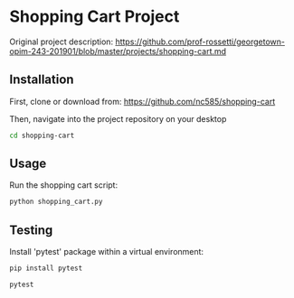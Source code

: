 # Shopping Cart Project

Original project description: https://github.com/prof-rossetti/georgetown-opim-243-201901/blob/master/projects/shopping-cart.md 

## Installation

First, clone or download from: https://github.com/nc585/shopping-cart

Then, navigate into the project repository on your desktop

```sh
cd shopping-cart
```

## Usage

Run the shopping cart script: 

```py
python shopping_cart.py
```

## Testing

Install 'pytest' package within a virtual environment:

```sh
pip install pytest
```

```py
pytest
```